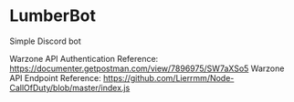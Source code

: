 # LumberBot
Simple Discord bot

Warzone API Authentication Reference: https://documenter.getpostman.com/view/7896975/SW7aXSo5
Warzone API Endpoint Reference: https://github.com/Lierrmm/Node-CallOfDuty/blob/master/index.js